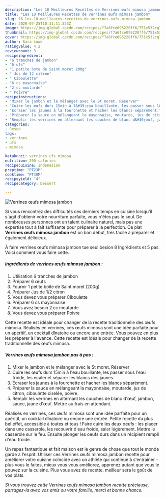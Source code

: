 ```yaml
---
description: "Les 10 Meilleures Recettes de Verrines œufs mimosa jambon"
title: "Les 10 Meilleures Recettes de Verrines œufs mimosa jambon"
slug: 76-les-10-meilleures-recettes-de-verrines-oufs-mimosa-jambon
date: 2020-07-25T10:11:11.553Z
image: https://img-global.cpcdn.com/recipes/f7a6fce095220ff6/751x532cq70/verrines-oeufs-mimosa-jambon-photo-principale-de-la-recette.jpg
thumbnail: https://img-global.cpcdn.com/recipes/f7a6fce095220ff6/751x532cq70/verrines-oeufs-mimosa-jambon-photo-principale-de-la-recette.jpg
cover: https://img-global.cpcdn.com/recipes/f7a6fce095220ff6/751x532cq70/verrines-oeufs-mimosa-jambon-photo-principale-de-la-recette.jpg
author: Sara Lowe
ratingvalue: 4.2
reviewcount: 3
recipeingredient:
- "6 tranches de jambon"
- "6 ufs"
- "1 petite bote de Saint moret 200g"
- " Jus de 12 citron"
- " Ciboulette"
- "6 cs mayonnaise"
- "2 cc moutarde"
- " Poivre"
recipeinstructions:
- "Mixer le jambon et le mélanger avec le St moret. Réserver"
- "Cuire les œufs durs 15min à l&#39;eau bouillante, les passer sous l&#39;eau froide, les ecaler et séparer les blancs des jaunes."
- "Écraser les jaunes à la fourchette et hacher les blancs séparément."
- "Préparer la sauce en mélangeant la mayonnaise, moutarde, jus de citron, ciboulette ciselée, poivre."
- "Remplir les verrines en alternant les couches de blanc d&#39;œuf, jambon, sauce, jaune d&#39;œuf. Mettre au frais en attendant."
categories:
- Resep
tags:
- verrines
- ufs
- mimosa

katakunci: verrines ufs mimosa 
nutrition: 200 calories
recipecuisine: Indonesian
preptime: "PT23M"
cooktime: "PT30M"
recipeyield: "4"
recipecategory: Dessert

---
```



![Verrines œufs mimosa jambon](https://img-global.cpcdn.com/recipes/f7a6fce095220ff6/751x532cq70/verrines-oeufs-mimosa-jambon-photo-principale-de-la-recette.jpg)

Si vous rencontrez des difficultés ces derniers temps en cuisine lorsqu'il s'agit d'obtenir votre nourriture parfaite, vous n'êtes pas le seul. De nombreuses personnes ont un talent culinaire naturel, mais pas une expertise tout à fait suffisante pour préparer à la perfection. Ce plat <strong> Verrines œufs mimosa jambon </strong> est un bon début, très facile à préparer et également délicieux.

<!--inarticleads1-->

À faire verrines œufs mimosa jambon tue seul besion 8 Ingrédients et 5 pas. Voici comment vous faire cette.

##### Ingrédients de verrines œufs mimosa jambon :

1. Utilisation 6 tranches de jambon
1. Préparer 6 œufs
1. Fournir 1 petite boîte de Saint moret (200g)
1. Préparer  Jus de 1/2 citron
1. Vous devez vous préparer  Ciboulette
1. Préparer 6 cs mayonnaise
1. Vous avez besoin 2 cc moutarde
1. Vous devez vous préparer  Poivre


Cette recette est idéale pour changer de la recette traditionnelle des œufs mimosa. Réalisés en verrines, ces œufs mimosa sont une idée parfaite pour un apéritif, un cocktail dînatoire ou encore une entrée. Vous pouvez en plus les préparer à l&#39;avance. Cette recette est idéale pour changer de la recette traditionnelle des œufs mimosa. 

<!--inarticleads2-->

##### Verrines œufs mimosa jambon pas à pas :

1. Mixer le jambon et le mélanger avec le St moret. Réserver
1. Cuire les œufs durs 15min à l&#39;eau bouillante, les passer sous l&#39;eau froide, les ecaler et séparer les blancs des jaunes.
1. Écraser les jaunes à la fourchette et hacher les blancs séparément.
1. Préparer la sauce en mélangeant la mayonnaise, moutarde, jus de citron, ciboulette ciselée, poivre.
1. Remplir les verrines en alternant les couches de blanc d&#39;œuf, jambon, sauce, jaune d&#39;œuf. Mettre au frais en attendant.


Réalisés en verrines, ces œufs mimosa sont une idée parfaite pour un apéritif, un cocktail dînatoire ou encore une entrée. Petite recette du plus bel effet, accessible à toutes et tous ! Faire cuire les deux oeufs : les placer dans une casserole, les recouvrir d&#39;eau froide, saler légèrement. Mettre le casserole sur le feu. Ensuite plonger les oeufs durs dans un récipient rempli d&#39;eau froide. 

<!--inarticleads1-->

<p>
Un repas fantastique et fait maison est le genre de chose que tout le monde garde à l'esprit. Utiliser ces Verrines œufs mimosa jambon recette pour améliorer votre cuisine coïncide avec un athlète qui continue à s'entraîner - plus vous le faites, mieux vous vous améliorez, apprenez autant que vous le pouvez sur la cuisine. Plus vous avez de recette, meilleur sera le goût de vos plats.
</p>

<p>
<i>Si vous trouvez cette Verrines œufs mimosa jambon recette précieuse, partagez-la avec vos amis ou votre famille, merci et bonne chance.</i>
</p>
